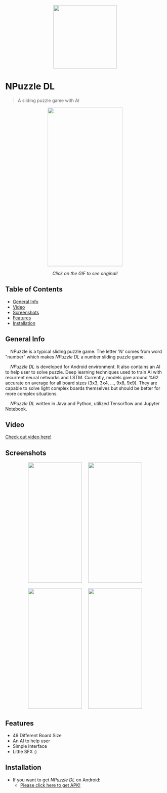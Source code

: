 <p align="center">
  <img width="200" height="200" src="https://i.imgur.com/VOIqPTP.png">
</p>

# NPuzzle DL
> A sliding puzzle game with AI

[<p align="center"><img src="https://media.giphy.com/media/XfDTe1RSPJ9vG2rZL8/giphy.gif" width="236" height="500" /></p>](https://youtu.be/Kx71ggaewSE)
<p align="center"> <i>Click on the GIF to see original!</i> </p>

## Table of Contents
* [General Info](#general-info)
* [Video](#video)
* [Screenshots](#screenshots)
* [Features](#features)
* [Installation](#installation)

## General Info
&nbsp;&nbsp;&nbsp;&nbsp;NPuzzle is a typical sliding puzzle game. The letter 'N' comes from word "number" which makes *NPuzzle DL* a number sliding puzzle game.

&nbsp;&nbsp;&nbsp;&nbsp;*NPuzzle DL* is developed for Android environment. It also contains an AI to help user to solve puzzle. Deep learning techniques used to train AI with recurrent neural networks and LSTM. Currently, models give around %62 accurate on average for all board sizes (3x3, 3x4, ..., 9x8, 9x9). They are capable to solve light complex boards themselves but should be better for more complex situations.

&nbsp;&nbsp;&nbsp;&nbsp;*NPuzzle DL* written in Java and Python, utilized Tensorflow and Jupyter Notebook.

## Video
[Check out video here!](https://youtu.be/Kx71ggaewSE)

## Screenshots
<p align="center"><img src="https://i.imgur.com/vz9Dw0q.jpg" width="170" height="380" />&nbsp;&nbsp;&nbsp;&nbsp;&nbsp;<img src="https://i.imgur.com/DwhgYLW.jpg" width="170" height="380" /></p>
<p align="center"><img src="https://i.imgur.com/yX1nNBw.jpg" width="170" height="380" />&nbsp;&nbsp;&nbsp;&nbsp;&nbsp;<img src="https://i.imgur.com/rMfETUv.jpg" width="170" height="380" /></p>

## Features
* 49 Different Board Size
* An AI to help user
* Simple Interface
* Little SFX :)


## Installation
* If you want to get *NPuzzle DL* on Android:
  * [Please click here to get APK!](https://github.com/repelliuss/NPuzzle-DL/releases/latest)
